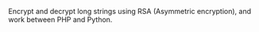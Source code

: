 Encrypt and decrypt long strings using RSA (Asymmetric encryption), and work between PHP and Python.
